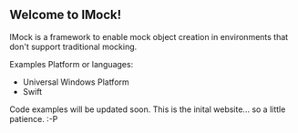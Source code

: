 ## Welcome to IMock!

IMock is a framework to enable mock object creation in environments that don't support traditional mocking.

Examples Platform or languages: 
* Universal Windows Platform
* Swift


Code examples will be updated soon. This is the inital website... so a little patience. :-P
